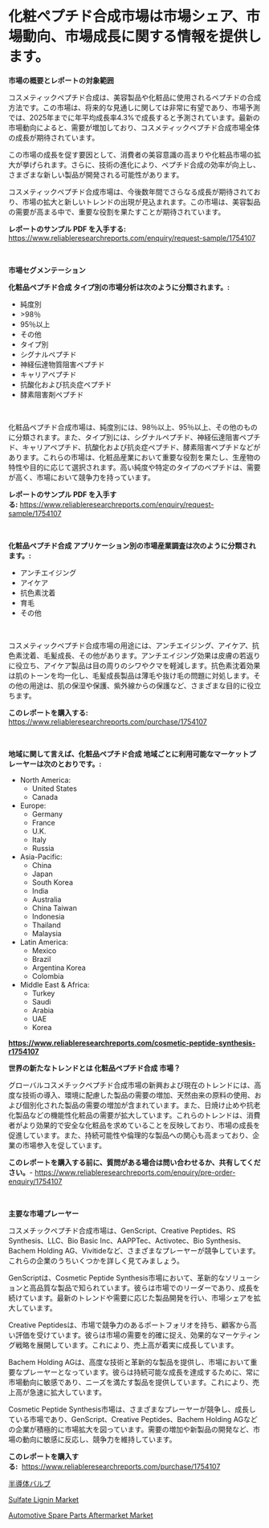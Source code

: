 <p><h1>化粧ペプチド合成市場は市場シェア、市場動向、市場成長に関する情報を提供します。</h1></p><p><strong>市場の概要とレポートの対象範囲</strong></p>
<p><p>コスメティックペプチド合成は、美容製品や化粧品に使用されるペプチドの合成方法です。この市場は、将来的な見通しに関しては非常に有望であり、市場予測では、2025年までに年平均成長率4.3%で成長すると予測されています。最新の市場動向によると、需要が増加しており、コスメティックペプチド合成市場全体の成長が期待されています。</p><p>この市場の成長を促す要因として、消費者の美容意識の高まりや化粧品市場の拡大が挙げられます。さらに、技術の進化により、ペプチド合成の効率が向上し、さまざまな新しい製品が開発される可能性があります。</p><p>コスメティックペプチド合成市場は、今後数年間でさらなる成長が期待されており、市場の拡大と新しいトレンドの出現が見込まれます。この市場は、美容製品の需要が高まる中で、重要な役割を果たすことが期待されています。</p></p>
<p><strong>レポートのサンプル PDF を入手する:</strong> <a href="https://www.reliableresearchreports.com/enquiry/request-sample/1754107">https://www.reliableresearchreports.com/enquiry/request-sample/1754107</a></p>
<p>&nbsp;</p>
<p><strong>市場セグメンテーション</strong></p>
<p><strong>化粧品ペプチド合成 タイプ別の市場分析は次のように分類されます。:</strong></p>
<p><ul><li>純度別</li><li>>98％</li><li>95％以上</li><li>その他</li><li>タイプ別</li><li>シグナルペプチド</li><li>神経伝達物質阻害ペプチド</li><li>キャリアペプチド</li><li>抗酸化および抗炎症ペプチド</li><li>酵素阻害剤ペプチド</li></ul></p>
<p>&nbsp;</p>
<p><p>化粧品ペプチド合成市場は、純度別には、98％以上、95％以上、その他のものに分類されます。また、タイプ別には、シグナルペプチド、神経伝達阻害ペプチド、キャリアペプチド、抗酸化および抗炎症ペプチド、酵素阻害ペプチドなどがあります。これらの市場は、化粧品産業において重要な役割を果たし、生産物の特性や目的に応じて選択されます。高い純度や特定のタイプのペプチドは、需要が高く、市場において競争力を持っています。</p></p>
<p><strong>レポートのサンプル PDF を入手する:</strong>&nbsp;<a href="https://www.reliableresearchreports.com/enquiry/request-sample/1754107">https://www.reliableresearchreports.com/enquiry/request-sample/1754107</a></p>
<p>&nbsp;</p>
<p><strong> 化粧品ペプチド合成 アプリケーション別の市場産業調査は次のように分類されます。:</strong></p>
<p><ul><li>アンチエイジング</li><li>アイケア</li><li>抗色素沈着</li><li>育毛</li><li>その他</li></ul></p>
<p>&nbsp;</p>
<p><p>コスメティックペプチド合成市場の用途には、アンチエイジング、アイケア、抗色素沈着、毛髪成長、その他があります。アンチエイジング効果は皮膚の若返りに役立ち、アイケア製品は目の周りのシワやクマを軽減します。抗色素沈着効果は肌のトーンを均一化し、毛髪成長製品は薄毛や抜け毛の問題に対処します。その他の用途は、肌の保湿や保護、紫外線からの保護など、さまざまな目的に役立ちます。</p></p>
<p><strong>このレポートを購入する:</strong>&nbsp; <a href="https://www.reliableresearchreports.com/purchase/1754107">https://www.reliableresearchreports.com/purchase/1754107</a></p>
<p>&nbsp;</p>
<p><strong>地域に関して言えば、化粧品ペプチド合成 地域ごとに利用可能なマーケットプレーヤーは次のとおりです。:</strong></p>
<p><ul>
    <li>
        North America:
        <ul>
            <li>United States</li>
            <li>Canada</li>
        </ul>
    </li>
    <li>
        Europe:
        <ul>
            <li>Germany</li>
            <li>France</li>
            <li>U.K.</li>
            <li>Italy</li>
            <li>Russia</li>
        </ul>
    </li>
    <li>
        Asia-Pacific:
        <ul>
            <li>China</li>
            <li>Japan</li>
            <li>South Korea</li>
            <li>India</li>
            <li>Australia</li>
            <li>China Taiwan</li>
            <li>Indonesia</li>
            <li>Thailand</li>
            <li>Malaysia</li>
        </ul>
    </li>
    <li>
        Latin America:
        <ul>
            <li>Mexico</li>
            <li>Brazil</li>
            <li>Argentina Korea</li>
            <li>Colombia</li>
        </ul>
    </li>
    <li>
        Middle East & Africa:
        <ul>
            <li>Turkey</li>
            <li>Saudi</li>
            <li>Arabia</li>
            <li>UAE</li>
            <li>Korea</li>
        </ul>
    </li>
    </ul></p>
<p><strong><a href="https://www.reliableresearchreports.com/cosmetic-peptide-synthesis-r1754107">https://www.reliableresearchreports.com/cosmetic-peptide-synthesis-r1754107</a></strong>&nbsp;</p>
<p><strong>世界の新たなトレンドとは 化粧品ペプチド合成 市場？</strong></p>
<p><p>グローバルコスメチックペプチド合成市場の新興および現在のトレンドには、高度な技術の導入、環境に配慮した製品の需要の増加、天然由来の原料の使用、および個別化された製品の需要の増加が含まれています。また、日焼け止めや抗老化製品などの機能性化粧品の需要が拡大しています。これらのトレンドは、消費者がより効果的で安全な化粧品を求めていることを反映しており、市場の成長を促進しています。また、持続可能性や倫理的な製品への関心も高まっており、企業の市場参入を促しています。</p></p>
<p><strong>このレポートを購入する前に、質問がある場合は問い合わせるか、共有してください。</strong>- <a href="https://www.reliableresearchreports.com/enquiry/pre-order-enquiry/1754107">https://www.reliableresearchreports.com/enquiry/pre-order-enquiry/1754107</a></p>
<p>&nbsp;</p>
<p><strong>主要な市場プレーヤー</strong></p>
<p><p>コスメチックペプチド合成市場は、GenScript、Creative Peptides、RS Synthesis、LLC、Bio Basic Inc、AAPPTec、Activotec、Bio Synthesis、Bachem Holding AG、Vivitideなど、さまざまなプレーヤーが競争しています。これらの企業のうちいくつかを詳しく見てみましょう。</p><p>GenScriptは、Cosmetic Peptide Synthesis市場において、革新的なソリューションと高品質な製品で知られています。彼らは市場でのリーダーであり、成長を続けています。最新のトレンドや需要に応じた製品開発を行い、市場シェアを拡大しています。</p><p>Creative Peptidesは、市場で競争力のあるポートフォリオを持ち、顧客から高い評価を受けています。彼らは市場の需要を的確に捉え、効果的なマーケティング戦略を展開しています。これにより、売上高が着実に成長しています。</p><p>Bachem Holding AGは、高度な技術と革新的な製品を提供し、市場において重要なプレーヤーとなっています。彼らは持続可能な成長を達成するために、常に市場動向に敏感であり、ニーズを満たす製品を提供しています。これにより、売上高が急速に拡大しています。</p><p>Cosmetic Peptide Synthesis市場は、さまざまなプレーヤーが競争し、成長している市場であり、GenScript、Creative Peptides、Bachem Holding AGなどの企業が積極的に市場拡大を図っています。需要の増加や新製品の開発など、市場の動向に敏感に反応し、競争力を維持しています。</p></p>
<p><strong>このレポートを購入する:</strong>&nbsp;&nbsp;<a href="https://www.reliableresearchreports.com/purchase/1754107">https://www.reliableresearchreports.com/purchase/1754107</a></p>
<p><p><a href="https://github.com/zoetazuur/Market-Research-Report-List-1/blob/main/710314419687.md">半導体バルブ</a></p><p><a href="https://www.linkedin.com/pulse/sulfate-lignin-market-challenges-opportunities-growth-rpohf?trackingId=nFgheAELYuAl0dCelxnm4g%3D%3D">Sulfate Lignin Market</a></p><p><a href="https://www.linkedin.com/pulse/automotive-spare-parts-aftermarket-market-research-report-ef2pf?trackingId=SWl9E8HbEM1V7XukWfyoVw%3D%3D">Automotive Spare Parts Aftermarket Market</a></p></p>